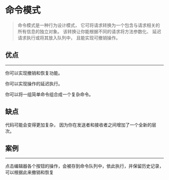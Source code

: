 # 命令模式

>命令模式是一种行为设计模式， 它可将请求转换为一个包含与请求相关的所有信息的独立对象。 该转换让你能根据不同的请求将方法参数化、 延迟请求执行或将其放入队列中， 且能实现可撤销操作。

## 优点
---

你可以实现撤销和恢复功能。

你可以实现操作的延迟执行。

你可以将一组简单命令组合成一个复杂命令。

## 缺点

代码可能会变得更加复杂， 因为你在发送者和接收者之间增加了一个全新的层次。

## 案例
---

点击编辑器各个按钮的操作，会被存到命令队列中，依此执行，并保留历史记录，可以根据此来撤销和恢复
